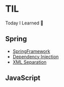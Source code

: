 
# TIL
Today I Learned :100:

## Spring
* [SpringFramework](https://github.com/RyuKyeongWoo/TIL/blob/main/Spring/SpringFramework.md)
* [Dependency Injection](https://github.com/RyuKyeongWoo/TIL/blob/main/Spring/Dependency%20injection.md)
* [XML Separation](https://github.com/RyuKyeongWoo/TIL/blob/main/Spring/XML%20Separation.md)

## JavaScript
